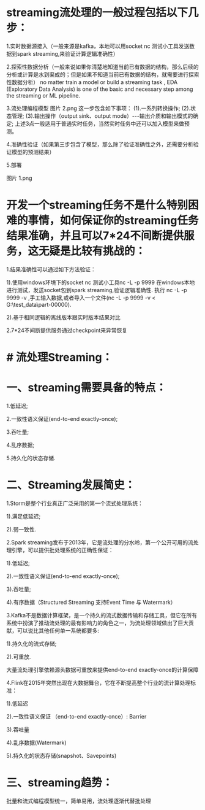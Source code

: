 # streaming流处理的一般过程包括以下几步：
1.实时数据源接入（一般来源是kafka，本地可以用socket nc  测试小工具发送数据到spark streaming,来验证计算逻辑准确性）


2.探索性数据分析（一般来说如果你清楚地知道当前已有数据的结构，那么后续的分析或计算是水到渠成的；但是如果不知道当前已有数据的结构，就需要进行探索性数据分析）
no matter train a model or build a streaming task , EDA (Exploratory Data Analysis) is one of the basic and necessary step among the streaming or ML pipeline.


3.流处理编程模型
图片 2.png
这一步包含如下事项：
(1).一系列转换操作;
(2).状态管理;
(3).输出操作（output sink、output mode）---输出介质和输出模式的确定;
上述3点一般适用于普通实时任务，当然实时任务中还可以加入模型来做预测。


4.准确性验证（如果第三步包含了模型，那么除了验证准确性之外，还需要分析验证模型的预测结果）


5.部署

图片 1.png


# 开发一个streaming任务不是什么特别困难的事情，如何保证你的streaming任务结果准确，并且可以7*24不间断提供服务，这无疑是比较有挑战的：
1.结果准确性可以通过如下方法验证：

1).使用windows环境下的socket nc  测试小工具nc -L -p 9999  在windows本地 进行测试，发送socket包到spark streaming,验证逻辑准确性.
执行 nc -L -p 9999 -v ,手工输入数据,或者导入一个文件(nc -L -p 9999 -v < G:\test_data\part-00000).

2).基于相同逻辑的离线版本跟实时版本结果对比


2.7*24不间断提供服务通过checkpoint来异常恢复



# # 流处理Streaming：


# 一、streaming需要具备的特点：
1.低延迟;


2.一致性语义保证(end-to-end exactly-once);


3.吞吐量;


4.乱序数据;


5.持久化的状态存储.


# 二、Streaming发展简史：
1.Storm是整个行业真正广泛采用的第一个流式处理系统：


1).满足低延迟;


2).弱一致性.


2.Spark streaming发布于2013年，它是流处理的分水岭，第一个公开可用的流处理引擎，可以提供批处理系统的正确性保证：


1).低延迟;


2).一致性语义保证(end-to-end exactly-once);


3).吞吐量;


4).有序数据（Structured Streaming 支持Event Time 与 Watermark）


3.Kafka不是数据计算框架，是一个持久的流式数据传输和存储工具，但它在所有系统中扮演了推动流处理的最有影响力的角色之一，为流处理领域做出了巨大贡献，可以说比其他任何单一系统都要多:


1).持久化的流式存储;


2).可重放.


大量流处理引擎依赖源头数据可重放来提供end-to-end exactly-once的计算保障


4.Flink在2015年突然出现在大数据舞台，它在不断提高整个行业的流计算处理标准：


1).低延迟


2).一致性语义保证 （end-to-end exactly-once）: Barrier


3).吞吐量


4).乱序数据(Watermark)


5).持久化的状态存储(snapshot、Savepoints)


# 三、streaming趋势：
批量和流式编程模型统一，简单易用，流处理逐渐代替批处理
